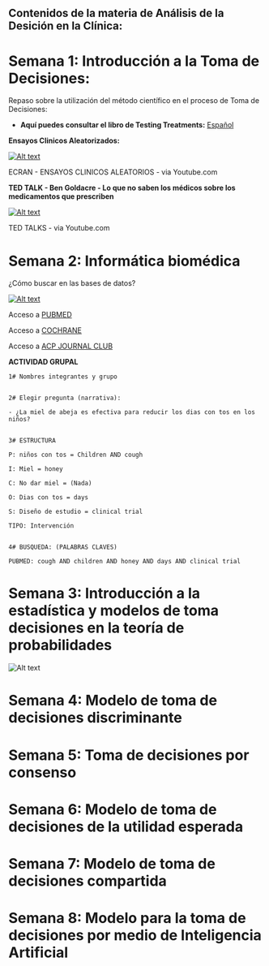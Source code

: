 ## Contenidos de la materia de Análisis de la Desición en la Clínica:

# Semana 1: Introducción a la Toma de Decisiones:

Repaso sobre la utilización del método científico en el proceso de Toma de Decisiones:

 + **Aquí puedes consultar el libro de Testing Treatments:** [Español](https://es.testingtreatments.org)

**Ensayos Clinicos Aleatorizados:**

[![Alt text](https://img.youtube.com/vi/PrQDYNk4CU0/0.jpg)](https://www.youtube.com/watch?v=PrQDYNk4CU0)

ECRAN - ENSAYOS CLINICOS ALEATORIOS - via Youtube.com

**TED TALK - Ben Goldacre - Lo que no saben los médicos sobre los medicamentos que prescriben**

[![Alt text](https://img.youtube.com/vi/RKmxL8VYy0M/0.jpg)](https://www.youtube.com/watch?v=RKmxL8VYy0M)

TED TALKS - via Youtube.com

# Semana 2: Informática biomédica

¿Cómo buscar en las bases de datos?

[![Alt text](https://img.youtube.com/vi/dncRQ1cobdc/0.jpg)](https://www.youtube.com/watch?v=dncRQ1cobdc)

Acceso a [PUBMED](https://www.ncbi.nlm.nih.gov/pubmed)

Acceso a [COCHRANE](https://www.cochranelibrary.com/)

Acceso a [ACP JOURNAL CLUB](http://www.acpjc.org/)

**ACTIVIDAD GRUPAL**

```
1# Nombres integrantes y grupo


2# Elegir pregunta (narrativa):

- ¿La miel de abeja es efectiva para reducir los dias con tos en los niños?


3# ESTRUCTURA

P: niños con tos = Children AND cough

I: Miel = honey

C: No dar miel = (Nada)

O: Dias con tos = days

S: Diseño de estudio = clinical trial

TIPO: Intervención


4# BUSQUEDA: (PALABRAS CLAVES)

PUBMED: cough AND children AND honey AND days AND clinical trial

```


# Semana 3: Introducción a la estadística y modelos de toma decisiones en la teoría de probabilidades

![Alt text](https://images.springer.com/sgw/books/medium/9783030231460.jpg)


# Semana 4: Modelo de toma de decisiones discriminante


# Semana 5: Toma de decisiones por consenso


# Semana 6: Modelo de toma de decisiones de la utilidad esperada


# Semana 7: Modelo de toma de decisiones compartida


# Semana 8: Modelo para la toma de decisiones por medio de Inteligencia Artificial

